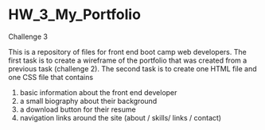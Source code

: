 # HW_3_My_Portfolio
Challenge 3

This is a repository of files for front end boot camp web developers. 
The first task is to create a wireframe of the portfolio that was created from a previous task (challenge 2).
The second task is to create one HTML file and one CSS file that contains 
1) basic information about the front end developer
2) a small biography about their background
3) a download button for their resume
4) navigation links around the site (about / skills/ links / contact) 

